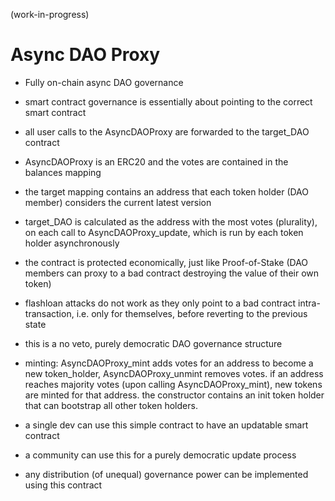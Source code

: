 (work-in-progress)

# Async DAO Proxy

- Fully on-chain async DAO governance

- smart contract governance is essentially about pointing to the correct smart contract

- all user calls to the AsyncDAOProxy are forwarded to the target_DAO contract

- AsyncDAOProxy is an ERC20 and the votes are contained in the balances mapping

- the target mapping contains an address that each token holder (DAO member) considers the current latest version

- target_DAO is calculated as the address with the most votes (plurality), on each call to AsyncDAOProxy_update, which is run by each token holder asynchronously

- the contract is protected economically, just like Proof-of-Stake (DAO members can proxy to a bad contract destroying the value of their own token)

- flashloan attacks do not work as they only point to a bad contract intra-transaction, i.e. only for themselves, before reverting to the previous state

- this is a no veto, purely democratic DAO governance structure

- minting: AsyncDAOProxy_mint adds votes for an address to become a new token_holder, AsyncDAOProxy_unmint removes votes. if an address reaches majority votes (upon calling AsyncDAOProxy_mint), new tokens are minted for that address. the constructor contains an init token holder that can bootstrap all other token holders.

- a single dev can use this simple contract to have an updatable smart contract
- a community can use this for a purely democratic update process
- any distribution (of unequal) governance power can be implemented using this contract
